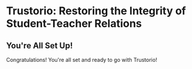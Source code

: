 # Trustorio: Restoring the Integrity of Student-Teacher Relations

## You're All Set Up!
Congratulations! You're all set and ready to go with Trustorio!